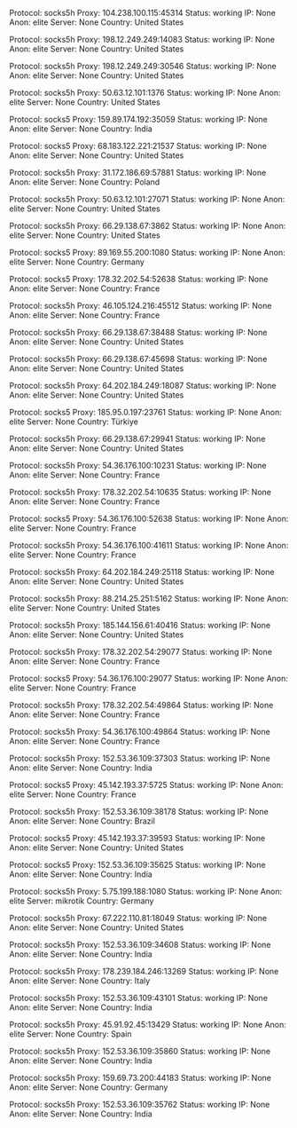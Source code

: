 Protocol: socks5h
Proxy: 104.238.100.115:45314
Status: working
IP: None
Anon: elite
Server: None
Country: United States

Protocol: socks5h
Proxy: 198.12.249.249:14083
Status: working
IP: None
Anon: elite
Server: None
Country: United States

Protocol: socks5h
Proxy: 198.12.249.249:30546
Status: working
IP: None
Anon: elite
Server: None
Country: United States

Protocol: socks5h
Proxy: 50.63.12.101:1376
Status: working
IP: None
Anon: elite
Server: None
Country: United States

Protocol: socks5
Proxy: 159.89.174.192:35059
Status: working
IP: None
Anon: elite
Server: None
Country: India

Protocol: socks5
Proxy: 68.183.122.221:21537
Status: working
IP: None
Anon: elite
Server: None
Country: United States

Protocol: socks5h
Proxy: 31.172.186.69:57881
Status: working
IP: None
Anon: elite
Server: None
Country: Poland

Protocol: socks5h
Proxy: 50.63.12.101:27071
Status: working
IP: None
Anon: elite
Server: None
Country: United States

Protocol: socks5h
Proxy: 66.29.138.67:3862
Status: working
IP: None
Anon: elite
Server: None
Country: United States

Protocol: socks5
Proxy: 89.169.55.200:1080
Status: working
IP: None
Anon: elite
Server: None
Country: Germany

Protocol: socks5
Proxy: 178.32.202.54:52638
Status: working
IP: None
Anon: elite
Server: None
Country: France

Protocol: socks5h
Proxy: 46.105.124.216:45512
Status: working
IP: None
Anon: elite
Server: None
Country: France

Protocol: socks5h
Proxy: 66.29.138.67:38488
Status: working
IP: None
Anon: elite
Server: None
Country: United States

Protocol: socks5h
Proxy: 66.29.138.67:45698
Status: working
IP: None
Anon: elite
Server: None
Country: United States

Protocol: socks5h
Proxy: 64.202.184.249:18087
Status: working
IP: None
Anon: elite
Server: None
Country: United States

Protocol: socks5
Proxy: 185.95.0.197:23761
Status: working
IP: None
Anon: elite
Server: None
Country: Türkiye

Protocol: socks5h
Proxy: 66.29.138.67:29941
Status: working
IP: None
Anon: elite
Server: None
Country: United States

Protocol: socks5h
Proxy: 54.36.176.100:10231
Status: working
IP: None
Anon: elite
Server: None
Country: France

Protocol: socks5h
Proxy: 178.32.202.54:10635
Status: working
IP: None
Anon: elite
Server: None
Country: France

Protocol: socks5
Proxy: 54.36.176.100:52638
Status: working
IP: None
Anon: elite
Server: None
Country: France

Protocol: socks5h
Proxy: 54.36.176.100:41611
Status: working
IP: None
Anon: elite
Server: None
Country: France

Protocol: socks5h
Proxy: 64.202.184.249:25118
Status: working
IP: None
Anon: elite
Server: None
Country: United States

Protocol: socks5h
Proxy: 88.214.25.251:5162
Status: working
IP: None
Anon: elite
Server: None
Country: United States

Protocol: socks5h
Proxy: 185.144.156.61:40416
Status: working
IP: None
Anon: elite
Server: None
Country: United States

Protocol: socks5h
Proxy: 178.32.202.54:29077
Status: working
IP: None
Anon: elite
Server: None
Country: France

Protocol: socks5
Proxy: 54.36.176.100:29077
Status: working
IP: None
Anon: elite
Server: None
Country: France

Protocol: socks5h
Proxy: 178.32.202.54:49864
Status: working
IP: None
Anon: elite
Server: None
Country: France

Protocol: socks5h
Proxy: 54.36.176.100:49864
Status: working
IP: None
Anon: elite
Server: None
Country: France

Protocol: socks5h
Proxy: 152.53.36.109:37303
Status: working
IP: None
Anon: elite
Server: None
Country: India

Protocol: socks5
Proxy: 45.142.193.37:5725
Status: working
IP: None
Anon: elite
Server: None
Country: France

Protocol: socks5h
Proxy: 152.53.36.109:38178
Status: working
IP: None
Anon: elite
Server: None
Country: Brazil

Protocol: socks5
Proxy: 45.142.193.37:39593
Status: working
IP: None
Anon: elite
Server: None
Country: United States

Protocol: socks5
Proxy: 152.53.36.109:35625
Status: working
IP: None
Anon: elite
Server: None
Country: India

Protocol: socks5h
Proxy: 5.75.199.188:1080
Status: working
IP: None
Anon: elite
Server: mikrotik
Country: Germany

Protocol: socks5h
Proxy: 67.222.110.81:18049
Status: working
IP: None
Anon: elite
Server: None
Country: United States

Protocol: socks5h
Proxy: 152.53.36.109:34608
Status: working
IP: None
Anon: elite
Server: None
Country: India

Protocol: socks5h
Proxy: 178.239.184.246:13269
Status: working
IP: None
Anon: elite
Server: None
Country: Italy

Protocol: socks5h
Proxy: 152.53.36.109:43101
Status: working
IP: None
Anon: elite
Server: None
Country: India

Protocol: socks5h
Proxy: 45.91.92.45:13429
Status: working
IP: None
Anon: elite
Server: None
Country: Spain

Protocol: socks5h
Proxy: 152.53.36.109:35860
Status: working
IP: None
Anon: elite
Server: None
Country: India

Protocol: socks5h
Proxy: 159.69.73.200:44183
Status: working
IP: None
Anon: elite
Server: None
Country: Germany

Protocol: socks5h
Proxy: 152.53.36.109:35762
Status: working
IP: None
Anon: elite
Server: None
Country: India

